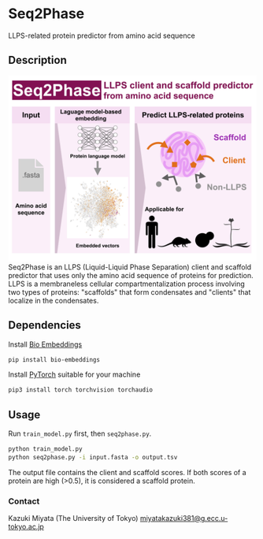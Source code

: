 # Seq2Phase

LLPS-related protein predictor from amino acid sequence


## Description

![Image](image.jpg)
Seq2Phase is an LLPS (Liquid-Liquid Phase Separation) client and scaffold predictor that uses only the amino acid sequence of proteins for prediction. 
LLPS is a membraneless cellular compartmentalization process involving two types of proteins: "scaffolds" that form condensates and "clients" that localize in the condensates.

## Dependencies

Install [Bio Embeddings](https://github.com/sacdallago/bio_embeddings)
```bash
pip install bio-embeddings
```

Install [PyTorch](https://pytorch.org) suitable for your machine
```bash
pip3 install torch torchvision torchaudio
```

## Usage

Run `train_model.py` first, then `seq2phase.py`.
```bash
python train_model.py
python seq2phase.py -i input.fasta -o output.tsv
```

The output file contains the client and scaffold scores.
If both scores of a protein are high (>0.5), it is considered a scaffold protein.



### Contact

Kazuki Miyata (The University of Tokyo) miyatakazuki381@g.ecc.u-tokyo.ac.jp